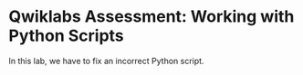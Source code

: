 # Qwiklabs Assessment: Working with Python Scripts

In this lab, we have to fix an incorrect Python script.
